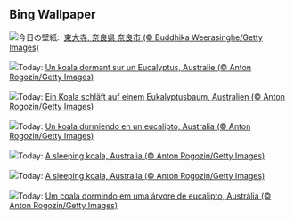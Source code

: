 ## Bing Wallpaper
![](https://www.bing.com/th?id=OHR.OmizutoriNew_JA-JP3433655435_UHD.jpg&w=1000)今日の壁紙: &nbsp;[東大寺, 奈良県 奈良市 (© Buddhika Weerasinghe/Getty Images)](https://www.bing.com/th?id=OHR.OmizutoriNew_JA-JP3433655435_UHD.jpg)
<br><br/>
![](https://www.bing.com/th?id=OHR.SleepyKoala_FR-FR0968348231_UHD.jpg&w=1000)Today: [Un koala dormant sur un Eucalyptus, Australie (© Anton Rogozin/Getty Images)](https://www.bing.com/th?id=OHR.SleepyKoala_FR-FR0968348231_UHD.jpg)
<br><br/>
![](https://www.bing.com/th?id=OHR.SleepyKoala_DE-DE9658817284_UHD.jpg&w=1000)Today: [Ein Koala schläft auf einem Eukalyptusbaum, Australien (© Anton Rogozin/Getty Images)](https://www.bing.com/th?id=OHR.SleepyKoala_DE-DE9658817284_UHD.jpg)
<br><br/>
![](https://www.bing.com/th?id=OHR.SleepyKoala_ES-ES6859106237_UHD.jpg&w=1000)Today: [Un koala durmiendo en un eucalipto, Australia (© Anton Rogozin/Getty Images)](https://www.bing.com/th?id=OHR.SleepyKoala_ES-ES6859106237_UHD.jpg)
<br><br/>
![](https://www.bing.com/th?id=OHR.SleepyKoala_EN-GB8056580586_UHD.jpg&w=1000)Today: [A sleeping koala, Australia (© Anton Rogozin/Getty Images)](https://www.bing.com/th?id=OHR.SleepyKoala_EN-GB8056580586_UHD.jpg)
<br><br/>
![](https://www.bing.com/th?id=OHR.SleepyKoala_EN-GB8056580586_UHD.jpg&w=1000)Today: [A sleeping koala, Australia (© Anton Rogozin/Getty Images)](https://www.bing.com/th?id=OHR.SleepyKoala_EN-GB8056580586_UHD.jpg)
<br><br/>
![](https://www.bing.com/th?id=OHR.SleepyKoala_PT-BR9818387982_UHD.jpg&w=1000)Today: [Um coala dormindo em uma árvore de eucalipto, Austrália (© Anton Rogozin/Getty Images)](https://www.bing.com/th?id=OHR.SleepyKoala_PT-BR9818387982_UHD.jpg)
<br><br/>
